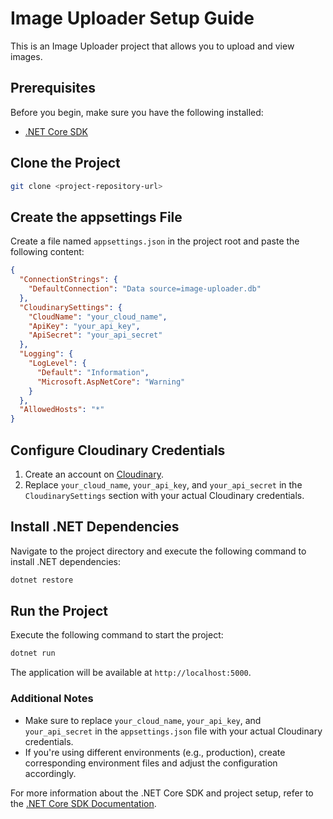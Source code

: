 # Image Uploader Setup Guide

This is an Image Uploader project that allows you to upload and view images.

## Prerequisites

Before you begin, make sure you have the following installed:

- [.NET Core SDK](https://dotnet.microsoft.com/download)

## Clone the Project

```bash
git clone <project-repository-url>
```

## Create the appsettings File

Create a file named `appsettings.json` in the project root and paste the following content:

```json
{
  "ConnectionStrings": {
    "DefaultConnection": "Data source=image-uploader.db"
  },
  "CloudinarySettings": {
    "CloudName": "your_cloud_name",
    "ApiKey": "your_api_key",
    "ApiSecret": "your_api_secret"
  },
  "Logging": {
    "LogLevel": {
      "Default": "Information",
      "Microsoft.AspNetCore": "Warning"
    }
  },
  "AllowedHosts": "*"
}
```

## Configure Cloudinary Credentials

1. Create an account on [Cloudinary](https://cloudinary.com/).
2. Replace `your_cloud_name`, `your_api_key`, and `your_api_secret` in the `CloudinarySettings` section with your actual Cloudinary credentials.

## Install .NET Dependencies

Navigate to the project directory and execute the following command to install .NET dependencies:

```bash
dotnet restore
```

## Run the Project

Execute the following command to start the project:

```bash
dotnet run
```

The application will be available at `http://localhost:5000`.

### Additional Notes

- Make sure to replace `your_cloud_name`, `your_api_key`, and `your_api_secret` in the `appsettings.json` file with your actual Cloudinary credentials.
- If you're using different environments (e.g., production), create corresponding environment files and adjust the configuration accordingly.

For more information about the .NET Core SDK and project setup, refer to the [.NET Core SDK Documentation](https://dotnet.microsoft.com/download).

